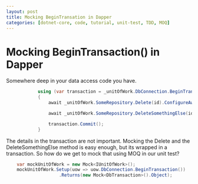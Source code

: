 ```yaml
---
layout: post
title: Mocking BeginTransation in Dapper
categories: [dotnet-core, code, tutorial, unit-test, TDD, MOQ]
---
```


# Mocking BeginTransaction() in Dapper

Somewhere deep in your data access code you have.


``` csharp
            using (var transaction = _unitOfWork.DbConnection.BeginTransaction())
            {
                await _unitOfWork.SomeRepository.Delete(id).ConfigureAwait(false);

                await _unitOfWork.SomeRepository.DeleteSomethingElse(id).ConfigureAwait(false);

                transaction.Commit();
            }
```
The details in the transaction are not important. Mocking the Delete and the DeleteSomethingElse method is easy enough, but its wrapped in a transaction. So how do we get to mock that using MOQ in our unit test?

``` csharp
    var mockUnitOfWork = new Mock<IUnitOfWork>();
    mockUnitOfWork.Setup(uow => uow.DbConnection.BeginTransaction())
                    .Returns(new Mock<DbTransaction>().Object);
```
